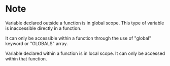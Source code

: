 # Note
Variable declared outside a function is in global scope. This type of variable is inaccessible directly in a function.

It can only be accessible within a function through the use of "global" keyword or "GLOBALS" array.

Variable declared within a function is in local scope. It can only be accessed within that function.
